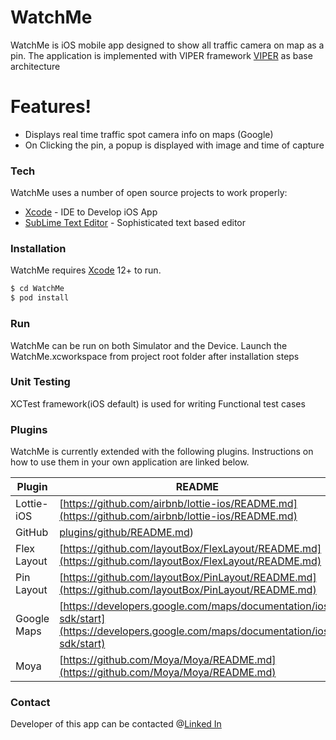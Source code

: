 # WatchMe


WatchMe is iOS mobile app designed to show all traffic camera on map as a pin. The application is implemented with VIPER framework [VIPER](https://medium.com/flawless-app-stories/implementing-viper-archticture-pattern-for-ios-d24a6def8ba2) as base architecture

#  Features!

  - Displays real time traffic spot camera info on maps (Google)
  - On Clicking the pin, a popup is displayed with image and time of capture


### Tech

WatchMe uses a number of open source projects to work properly:

* [Xcode](https://developer.apple.com/xcode/) - IDE to Develop iOS App
* [SubLime Text Editor](https://www.sublimetext.com/) - Sophisticated text based editor

### Installation

WatchMe requires [Xcode](https://developer.apple.com/xcode/) 12+ to run.


```sh
$ cd WatchMe
$ pod install
```
### Run

WatchMe can be run on both Simulator and the Device. Launch the WatchMe.xcworkspace from project root folder after installation steps

### Unit Testing
XCTest framework(iOS default) is used for writing Functional test cases

### Plugins

WatchMe is currently extended with the following plugins. Instructions on how to use them in your own application are linked below.



| Plugin | README |
| ------ | ------ |
| Lottie-iOS | [https://github.com/airbnb/lottie-ios/README.md](https://github.com/airbnb/lottie-ios/README.md)|
| GitHub | [plugins/github/README.md](plugins/github/README.md)) |
| Flex Layout | [https://github.com/layoutBox/FlexLayout/README.md](https://github.com/layoutBox/FlexLayout/README.md) |
| Pin Layout | [https://github.com/layoutBox/PinLayout/README.md](https://github.com/layoutBox/PinLayout/README.md) |
| Google Maps | [https://developers.google.com/maps/documentation/ios-sdk/start](https://developers.google.com/maps/documentation/ios-sdk/start) |
| Moya | [https://github.com/Moya/Moya/README.md](https://github.com/Moya/Moya/README.md) |



   
### Contact
Developer of this app can be contacted @[Linked In](https://www.linkedin.com/in/sreekanth-p/)

